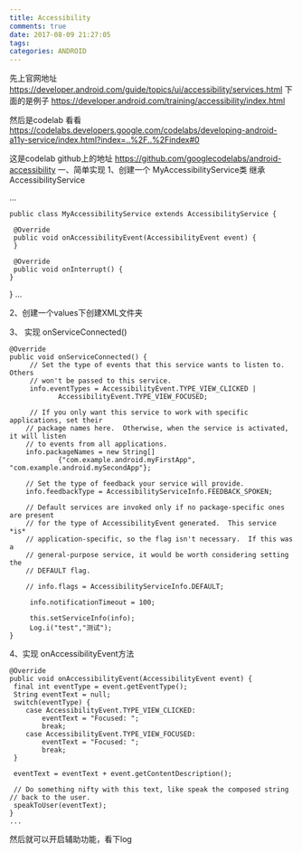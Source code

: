 ```yaml
---
title: Accessibility
comments: true
date: 2017-08-09 21:27:05
tags:
categories: ANDROID
---
```



 先上官网地址  https://developer.android.com/guide/topics/ui/accessibility/services.html
下面的是例子  https://developer.android.com/training/accessibility/index.html

然后是codelab 看看 https://codelabs.developers.google.com/codelabs/developing-android-a11y-service/index.html?index=..%2F..%2Findex#0

这是codelab github上的地址   https://github.com/googlecodelabs/android-accessibility
一、简单实现
1、创建一个   MyAccessibilityService类  继承 AccessibilityService

...

    public class MyAccessibilityService extends AccessibilityService {

     @Override
     public void onAccessibilityEvent(AccessibilityEvent event) {
     }

     @Override
     public void onInterrupt() {
    }
   }
...


2、创建一个values下创建XML文件夹


<accessibility-service
     android:accessibilityEventTypes="typeViewClicked|typeViewFocused"
     android:packageNames="com.example.android.myFirstApp, com.example.android.mySecondApp"
     android:accessibilityFeedbackType="feedbackSpoken"
     android:notificationTimeout="100"
     android:settingsActivity="com.example.android.apis.accessibility.TestBackActivity"
     android:canRetrieveWindowContent="true"
/>


3、 实现 onServiceConnected()


    @Override
    public void onServiceConnected() {
         // Set the type of events that this service wants to listen to.  Others
         // won't be passed to this service.
         info.eventTypes = AccessibilityEvent.TYPE_VIEW_CLICKED |
                AccessibilityEvent.TYPE_VIEW_FOCUSED;

         // If you only want this service to work with specific applications, set their
        // package names here.  Otherwise, when the service is activated, it will listen
        // to events from all applications.
        info.packageNames = new String[]
                {"com.example.android.myFirstApp", "com.example.android.mySecondApp"};

        // Set the type of feedback your service will provide.
        info.feedbackType = AccessibilityServiceInfo.FEEDBACK_SPOKEN;

        // Default services are invoked only if no package-specific ones are present
        // for the type of AccessibilityEvent generated.  This service *is*
        // application-specific, so the flag isn't necessary.  If this was a
        // general-purpose service, it would be worth considering setting the
        // DEFAULT flag.

        // info.flags = AccessibilityServiceInfo.DEFAULT;

         info.notificationTimeout = 100;

         this.setServiceInfo(info);
         Log.i("test","测试");
    }

4、实现 onAccessibilityEvent方法


    @Override
    public void onAccessibilityEvent(AccessibilityEvent event) {
     final int eventType = event.getEventType();
     String eventText = null;
     switch(eventType) {
        case AccessibilityEvent.TYPE_VIEW_CLICKED:
            eventText = "Focused: ";
            break;
        case AccessibilityEvent.TYPE_VIEW_FOCUSED:
            eventText = "Focused: ";
            break;
     }

     eventText = eventText + event.getContentDescription();

     // Do something nifty with this text, like speak the composed string
    // back to the user.
     speakToUser(eventText);
    }
    ...


然后就可以开启辅助功能，看下log

